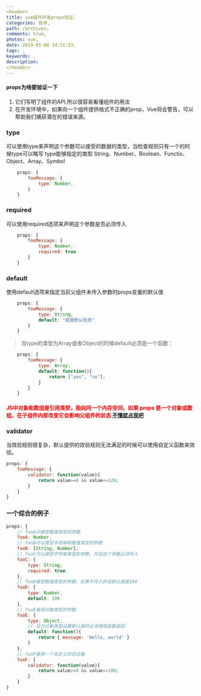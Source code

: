 ```yaml
---
<header>
title: vue组件开发props验证,
categories: 技术,
path: /archives,
comments: true,
photos: vue,
date: 2019-05-08 14:51:53,
tags: ,
keywords: ,
description: 
</header>
---
```


#### props为啥要验证一下
1. 它们写明了组件的API,所以很容易看懂组件的用法
2. 在开发环境中，如果向一个组件提供格式不正确的prop，Vue将会警告，可以帮助我们捕获潜在的错误来源。

### type

可以使用type来声明这个参数可以接受的数据的类型，当检查规则只有一个的时候type可以略写
type能够指定的类型
String、Number、Boolean、Functio、Object、Array、Symbol

```js
    props: {
        fooMessage: {
            type: Number,
        }
    }
```
### required

可以使用required选项来声明这个参数是否必须传入

```js
    props: {
        fooMessage: {
            type: Number,
            required: true
        }
    }
```
### default

使用default选项来指定当前父组件未传入参数时props变量的默认值

```js
    props: {
        fooMessage: {
            type: String,
            default: "我是默认信息"
        }
    }
```
> 当type的类型为Array或者Object的时候default必须是一个函数：

```js
    props: {
        fooMessage: {
            type: Array,
            default: function(){
                return ["yes", "no"];
            }
        }
    }
```
#### <font color="red">JS中对象和数组是引用类型，指向同一个内存空间，如果 props 是一个对象或数组，在子组件内部改变它会影响父组件的状态</font> <a href="https://www.fudaqiang.com/2019/05/07/js基本数据类型和引用数据类型的区别/" target="_blank">不懂就点我吧</a>

### validator

当效验规则很复杂，默认提供的效验规则无法满足的时候可以使用自定义函数来效验。

```js
props: {
    fooMessage: {
        validator: function(value){
            return value>=0 && value<=128;
        }
    }
}
```
### 一个综合的例子

```js
props: {
    // fooA只接受数值类型的参数
    fooA: Number,
    // fooB可以接受字符串和数值类型的参数
    fooB: [String, Number],
    // fooC可以接受字符串类型的参数，并且这个参数必须传入
    fooC: {
        type: String,
        required: true
    },
    // fooD接受数值类型的参数，如果不传入的话默认就是100
    fooD: {
        type: Number,
        default: 100
    },
    // fooE接受对象类型的参数
    fooE: {
        type: Object,
        // 当为对象类型设置默认值时必须使用函数返回
        default: function(){
            return { message: 'Hello, world' }
        }
    },
    // fooF使用一个自定义的验证器
    fooF: {
        validator: function(value){
            return value>=0 && value<=100;
        }
    }
}

```
